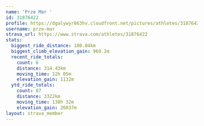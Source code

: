 ```yaml
---
name: 'Prze Mar '
id: 31876422
profile: https://dgalywyr863hv.cloudfront.net/pictures/athletes/31876422/22548952/4/large.jpg
username: prze-mar
strava_url: https://www.strava.com/athletes/31876422
stats:
  biggest_ride_distance: 180.04km
  biggest_climb_elevation_gain: 969.2m
  recent_ride_totals:
    count: 6
    distance: 314.43km
    moving_time: 12h 05m
    elevation_gain: 1132m
  ytd_ride_totals:
    count: 87
    distance: 3322km
    moving_time: 130h 32m
    elevation_gain: 26037m
layout: strava_member
--- 
```

